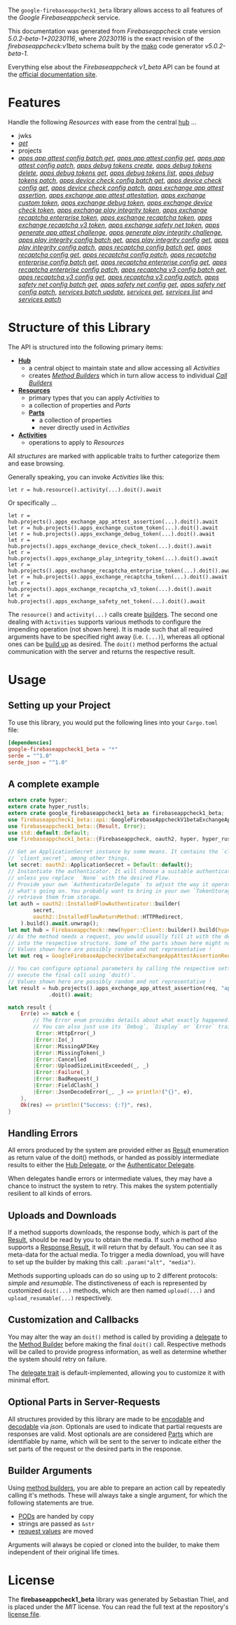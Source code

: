 <!---
DO NOT EDIT !
This file was generated automatically from 'src/generator/templates/api/README.md.mako'
DO NOT EDIT !
-->
The `google-firebaseappcheck1_beta` library allows access to all features of the *Google Firebaseappcheck* service.

This documentation was generated from *Firebaseappcheck* crate version *5.0.2-beta-1+20230116*, where *20230116* is the exact revision of the *firebaseappcheck:v1beta* schema built by the [mako](http://www.makotemplates.org/) code generator *v5.0.2-beta-1*.

Everything else about the *Firebaseappcheck* *v1_beta* API can be found at the
[official documentation site](https://firebase.google.com/docs/app-check).
# Features

Handle the following *Resources* with ease from the central [hub](https://docs.rs/google-firebaseappcheck1_beta/5.0.2-beta-1+20230116/google_firebaseappcheck1_beta/Firebaseappcheck) ... 

* jwks
 * [*get*](https://docs.rs/google-firebaseappcheck1_beta/5.0.2-beta-1+20230116/google_firebaseappcheck1_beta/api::JwkGetCall)
* projects
 * [*apps app attest config batch get*](https://docs.rs/google-firebaseappcheck1_beta/5.0.2-beta-1+20230116/google_firebaseappcheck1_beta/api::ProjectAppAppAttestConfigBatchGetCall), [*apps app attest config get*](https://docs.rs/google-firebaseappcheck1_beta/5.0.2-beta-1+20230116/google_firebaseappcheck1_beta/api::ProjectAppAppAttestConfigGetCall), [*apps app attest config patch*](https://docs.rs/google-firebaseappcheck1_beta/5.0.2-beta-1+20230116/google_firebaseappcheck1_beta/api::ProjectAppAppAttestConfigPatchCall), [*apps debug tokens create*](https://docs.rs/google-firebaseappcheck1_beta/5.0.2-beta-1+20230116/google_firebaseappcheck1_beta/api::ProjectAppDebugTokenCreateCall), [*apps debug tokens delete*](https://docs.rs/google-firebaseappcheck1_beta/5.0.2-beta-1+20230116/google_firebaseappcheck1_beta/api::ProjectAppDebugTokenDeleteCall), [*apps debug tokens get*](https://docs.rs/google-firebaseappcheck1_beta/5.0.2-beta-1+20230116/google_firebaseappcheck1_beta/api::ProjectAppDebugTokenGetCall), [*apps debug tokens list*](https://docs.rs/google-firebaseappcheck1_beta/5.0.2-beta-1+20230116/google_firebaseappcheck1_beta/api::ProjectAppDebugTokenListCall), [*apps debug tokens patch*](https://docs.rs/google-firebaseappcheck1_beta/5.0.2-beta-1+20230116/google_firebaseappcheck1_beta/api::ProjectAppDebugTokenPatchCall), [*apps device check config batch get*](https://docs.rs/google-firebaseappcheck1_beta/5.0.2-beta-1+20230116/google_firebaseappcheck1_beta/api::ProjectAppDeviceCheckConfigBatchGetCall), [*apps device check config get*](https://docs.rs/google-firebaseappcheck1_beta/5.0.2-beta-1+20230116/google_firebaseappcheck1_beta/api::ProjectAppDeviceCheckConfigGetCall), [*apps device check config patch*](https://docs.rs/google-firebaseappcheck1_beta/5.0.2-beta-1+20230116/google_firebaseappcheck1_beta/api::ProjectAppDeviceCheckConfigPatchCall), [*apps exchange app attest assertion*](https://docs.rs/google-firebaseappcheck1_beta/5.0.2-beta-1+20230116/google_firebaseappcheck1_beta/api::ProjectAppExchangeAppAttestAssertionCall), [*apps exchange app attest attestation*](https://docs.rs/google-firebaseappcheck1_beta/5.0.2-beta-1+20230116/google_firebaseappcheck1_beta/api::ProjectAppExchangeAppAttestAttestationCall), [*apps exchange custom token*](https://docs.rs/google-firebaseappcheck1_beta/5.0.2-beta-1+20230116/google_firebaseappcheck1_beta/api::ProjectAppExchangeCustomTokenCall), [*apps exchange debug token*](https://docs.rs/google-firebaseappcheck1_beta/5.0.2-beta-1+20230116/google_firebaseappcheck1_beta/api::ProjectAppExchangeDebugTokenCall), [*apps exchange device check token*](https://docs.rs/google-firebaseappcheck1_beta/5.0.2-beta-1+20230116/google_firebaseappcheck1_beta/api::ProjectAppExchangeDeviceCheckTokenCall), [*apps exchange play integrity token*](https://docs.rs/google-firebaseappcheck1_beta/5.0.2-beta-1+20230116/google_firebaseappcheck1_beta/api::ProjectAppExchangePlayIntegrityTokenCall), [*apps exchange recaptcha enterprise token*](https://docs.rs/google-firebaseappcheck1_beta/5.0.2-beta-1+20230116/google_firebaseappcheck1_beta/api::ProjectAppExchangeRecaptchaEnterpriseTokenCall), [*apps exchange recaptcha token*](https://docs.rs/google-firebaseappcheck1_beta/5.0.2-beta-1+20230116/google_firebaseappcheck1_beta/api::ProjectAppExchangeRecaptchaTokenCall), [*apps exchange recaptcha v3 token*](https://docs.rs/google-firebaseappcheck1_beta/5.0.2-beta-1+20230116/google_firebaseappcheck1_beta/api::ProjectAppExchangeRecaptchaV3TokenCall), [*apps exchange safety net token*](https://docs.rs/google-firebaseappcheck1_beta/5.0.2-beta-1+20230116/google_firebaseappcheck1_beta/api::ProjectAppExchangeSafetyNetTokenCall), [*apps generate app attest challenge*](https://docs.rs/google-firebaseappcheck1_beta/5.0.2-beta-1+20230116/google_firebaseappcheck1_beta/api::ProjectAppGenerateAppAttestChallengeCall), [*apps generate play integrity challenge*](https://docs.rs/google-firebaseappcheck1_beta/5.0.2-beta-1+20230116/google_firebaseappcheck1_beta/api::ProjectAppGeneratePlayIntegrityChallengeCall), [*apps play integrity config batch get*](https://docs.rs/google-firebaseappcheck1_beta/5.0.2-beta-1+20230116/google_firebaseappcheck1_beta/api::ProjectAppPlayIntegrityConfigBatchGetCall), [*apps play integrity config get*](https://docs.rs/google-firebaseappcheck1_beta/5.0.2-beta-1+20230116/google_firebaseappcheck1_beta/api::ProjectAppPlayIntegrityConfigGetCall), [*apps play integrity config patch*](https://docs.rs/google-firebaseappcheck1_beta/5.0.2-beta-1+20230116/google_firebaseappcheck1_beta/api::ProjectAppPlayIntegrityConfigPatchCall), [*apps recaptcha config batch get*](https://docs.rs/google-firebaseappcheck1_beta/5.0.2-beta-1+20230116/google_firebaseappcheck1_beta/api::ProjectAppRecaptchaConfigBatchGetCall), [*apps recaptcha config get*](https://docs.rs/google-firebaseappcheck1_beta/5.0.2-beta-1+20230116/google_firebaseappcheck1_beta/api::ProjectAppRecaptchaConfigGetCall), [*apps recaptcha config patch*](https://docs.rs/google-firebaseappcheck1_beta/5.0.2-beta-1+20230116/google_firebaseappcheck1_beta/api::ProjectAppRecaptchaConfigPatchCall), [*apps recaptcha enterprise config batch get*](https://docs.rs/google-firebaseappcheck1_beta/5.0.2-beta-1+20230116/google_firebaseappcheck1_beta/api::ProjectAppRecaptchaEnterpriseConfigBatchGetCall), [*apps recaptcha enterprise config get*](https://docs.rs/google-firebaseappcheck1_beta/5.0.2-beta-1+20230116/google_firebaseappcheck1_beta/api::ProjectAppRecaptchaEnterpriseConfigGetCall), [*apps recaptcha enterprise config patch*](https://docs.rs/google-firebaseappcheck1_beta/5.0.2-beta-1+20230116/google_firebaseappcheck1_beta/api::ProjectAppRecaptchaEnterpriseConfigPatchCall), [*apps recaptcha v3 config batch get*](https://docs.rs/google-firebaseappcheck1_beta/5.0.2-beta-1+20230116/google_firebaseappcheck1_beta/api::ProjectAppRecaptchaV3ConfigBatchGetCall), [*apps recaptcha v3 config get*](https://docs.rs/google-firebaseappcheck1_beta/5.0.2-beta-1+20230116/google_firebaseappcheck1_beta/api::ProjectAppRecaptchaV3ConfigGetCall), [*apps recaptcha v3 config patch*](https://docs.rs/google-firebaseappcheck1_beta/5.0.2-beta-1+20230116/google_firebaseappcheck1_beta/api::ProjectAppRecaptchaV3ConfigPatchCall), [*apps safety net config batch get*](https://docs.rs/google-firebaseappcheck1_beta/5.0.2-beta-1+20230116/google_firebaseappcheck1_beta/api::ProjectAppSafetyNetConfigBatchGetCall), [*apps safety net config get*](https://docs.rs/google-firebaseappcheck1_beta/5.0.2-beta-1+20230116/google_firebaseappcheck1_beta/api::ProjectAppSafetyNetConfigGetCall), [*apps safety net config patch*](https://docs.rs/google-firebaseappcheck1_beta/5.0.2-beta-1+20230116/google_firebaseappcheck1_beta/api::ProjectAppSafetyNetConfigPatchCall), [*services batch update*](https://docs.rs/google-firebaseappcheck1_beta/5.0.2-beta-1+20230116/google_firebaseappcheck1_beta/api::ProjectServiceBatchUpdateCall), [*services get*](https://docs.rs/google-firebaseappcheck1_beta/5.0.2-beta-1+20230116/google_firebaseappcheck1_beta/api::ProjectServiceGetCall), [*services list*](https://docs.rs/google-firebaseappcheck1_beta/5.0.2-beta-1+20230116/google_firebaseappcheck1_beta/api::ProjectServiceListCall) and [*services patch*](https://docs.rs/google-firebaseappcheck1_beta/5.0.2-beta-1+20230116/google_firebaseappcheck1_beta/api::ProjectServicePatchCall)




# Structure of this Library

The API is structured into the following primary items:

* **[Hub](https://docs.rs/google-firebaseappcheck1_beta/5.0.2-beta-1+20230116/google_firebaseappcheck1_beta/Firebaseappcheck)**
    * a central object to maintain state and allow accessing all *Activities*
    * creates [*Method Builders*](https://docs.rs/google-firebaseappcheck1_beta/5.0.2-beta-1+20230116/google_firebaseappcheck1_beta/client::MethodsBuilder) which in turn
      allow access to individual [*Call Builders*](https://docs.rs/google-firebaseappcheck1_beta/5.0.2-beta-1+20230116/google_firebaseappcheck1_beta/client::CallBuilder)
* **[Resources](https://docs.rs/google-firebaseappcheck1_beta/5.0.2-beta-1+20230116/google_firebaseappcheck1_beta/client::Resource)**
    * primary types that you can apply *Activities* to
    * a collection of properties and *Parts*
    * **[Parts](https://docs.rs/google-firebaseappcheck1_beta/5.0.2-beta-1+20230116/google_firebaseappcheck1_beta/client::Part)**
        * a collection of properties
        * never directly used in *Activities*
* **[Activities](https://docs.rs/google-firebaseappcheck1_beta/5.0.2-beta-1+20230116/google_firebaseappcheck1_beta/client::CallBuilder)**
    * operations to apply to *Resources*

All *structures* are marked with applicable traits to further categorize them and ease browsing.

Generally speaking, you can invoke *Activities* like this:

```Rust,ignore
let r = hub.resource().activity(...).doit().await
```

Or specifically ...

```ignore
let r = hub.projects().apps_exchange_app_attest_assertion(...).doit().await
let r = hub.projects().apps_exchange_custom_token(...).doit().await
let r = hub.projects().apps_exchange_debug_token(...).doit().await
let r = hub.projects().apps_exchange_device_check_token(...).doit().await
let r = hub.projects().apps_exchange_play_integrity_token(...).doit().await
let r = hub.projects().apps_exchange_recaptcha_enterprise_token(...).doit().await
let r = hub.projects().apps_exchange_recaptcha_token(...).doit().await
let r = hub.projects().apps_exchange_recaptcha_v3_token(...).doit().await
let r = hub.projects().apps_exchange_safety_net_token(...).doit().await
```

The `resource()` and `activity(...)` calls create [builders][builder-pattern]. The second one dealing with `Activities` 
supports various methods to configure the impending operation (not shown here). It is made such that all required arguments have to be 
specified right away (i.e. `(...)`), whereas all optional ones can be [build up][builder-pattern] as desired.
The `doit()` method performs the actual communication with the server and returns the respective result.

# Usage

## Setting up your Project

To use this library, you would put the following lines into your `Cargo.toml` file:

```toml
[dependencies]
google-firebaseappcheck1_beta = "*"
serde = "^1.0"
serde_json = "^1.0"
```

## A complete example

```Rust
extern crate hyper;
extern crate hyper_rustls;
extern crate google_firebaseappcheck1_beta as firebaseappcheck1_beta;
use firebaseappcheck1_beta::api::GoogleFirebaseAppcheckV1betaExchangeAppAttestAssertionRequest;
use firebaseappcheck1_beta::{Result, Error};
use std::default::Default;
use firebaseappcheck1_beta::{Firebaseappcheck, oauth2, hyper, hyper_rustls, chrono, FieldMask};

// Get an ApplicationSecret instance by some means. It contains the `client_id` and 
// `client_secret`, among other things.
let secret: oauth2::ApplicationSecret = Default::default();
// Instantiate the authenticator. It will choose a suitable authentication flow for you, 
// unless you replace  `None` with the desired Flow.
// Provide your own `AuthenticatorDelegate` to adjust the way it operates and get feedback about 
// what's going on. You probably want to bring in your own `TokenStorage` to persist tokens and
// retrieve them from storage.
let auth = oauth2::InstalledFlowAuthenticator::builder(
        secret,
        oauth2::InstalledFlowReturnMethod::HTTPRedirect,
    ).build().await.unwrap();
let mut hub = Firebaseappcheck::new(hyper::Client::builder().build(hyper_rustls::HttpsConnectorBuilder::new().with_native_roots().https_or_http().enable_http1().enable_http2().build()), auth);
// As the method needs a request, you would usually fill it with the desired information
// into the respective structure. Some of the parts shown here might not be applicable !
// Values shown here are possibly random and not representative !
let mut req = GoogleFirebaseAppcheckV1betaExchangeAppAttestAssertionRequest::default();

// You can configure optional parameters by calling the respective setters at will, and
// execute the final call using `doit()`.
// Values shown here are possibly random and not representative !
let result = hub.projects().apps_exchange_app_attest_assertion(req, "app")
             .doit().await;

match result {
    Err(e) => match e {
        // The Error enum provides details about what exactly happened.
        // You can also just use its `Debug`, `Display` or `Error` traits
         Error::HttpError(_)
        |Error::Io(_)
        |Error::MissingAPIKey
        |Error::MissingToken(_)
        |Error::Cancelled
        |Error::UploadSizeLimitExceeded(_, _)
        |Error::Failure(_)
        |Error::BadRequest(_)
        |Error::FieldClash(_)
        |Error::JsonDecodeError(_, _) => println!("{}", e),
    },
    Ok(res) => println!("Success: {:?}", res),
}

```
## Handling Errors

All errors produced by the system are provided either as [Result](https://docs.rs/google-firebaseappcheck1_beta/5.0.2-beta-1+20230116/google_firebaseappcheck1_beta/client::Result) enumeration as return value of
the doit() methods, or handed as possibly intermediate results to either the 
[Hub Delegate](https://docs.rs/google-firebaseappcheck1_beta/5.0.2-beta-1+20230116/google_firebaseappcheck1_beta/client::Delegate), or the [Authenticator Delegate](https://docs.rs/yup-oauth2/*/yup_oauth2/trait.AuthenticatorDelegate.html).

When delegates handle errors or intermediate values, they may have a chance to instruct the system to retry. This 
makes the system potentially resilient to all kinds of errors.

## Uploads and Downloads
If a method supports downloads, the response body, which is part of the [Result](https://docs.rs/google-firebaseappcheck1_beta/5.0.2-beta-1+20230116/google_firebaseappcheck1_beta/client::Result), should be
read by you to obtain the media.
If such a method also supports a [Response Result](https://docs.rs/google-firebaseappcheck1_beta/5.0.2-beta-1+20230116/google_firebaseappcheck1_beta/client::ResponseResult), it will return that by default.
You can see it as meta-data for the actual media. To trigger a media download, you will have to set up the builder by making
this call: `.param("alt", "media")`.

Methods supporting uploads can do so using up to 2 different protocols: 
*simple* and *resumable*. The distinctiveness of each is represented by customized 
`doit(...)` methods, which are then named `upload(...)` and `upload_resumable(...)` respectively.

## Customization and Callbacks

You may alter the way an `doit()` method is called by providing a [delegate](https://docs.rs/google-firebaseappcheck1_beta/5.0.2-beta-1+20230116/google_firebaseappcheck1_beta/client::Delegate) to the 
[Method Builder](https://docs.rs/google-firebaseappcheck1_beta/5.0.2-beta-1+20230116/google_firebaseappcheck1_beta/client::CallBuilder) before making the final `doit()` call. 
Respective methods will be called to provide progress information, as well as determine whether the system should 
retry on failure.

The [delegate trait](https://docs.rs/google-firebaseappcheck1_beta/5.0.2-beta-1+20230116/google_firebaseappcheck1_beta/client::Delegate) is default-implemented, allowing you to customize it with minimal effort.

## Optional Parts in Server-Requests

All structures provided by this library are made to be [encodable](https://docs.rs/google-firebaseappcheck1_beta/5.0.2-beta-1+20230116/google_firebaseappcheck1_beta/client::RequestValue) and 
[decodable](https://docs.rs/google-firebaseappcheck1_beta/5.0.2-beta-1+20230116/google_firebaseappcheck1_beta/client::ResponseResult) via *json*. Optionals are used to indicate that partial requests are responses 
are valid.
Most optionals are are considered [Parts](https://docs.rs/google-firebaseappcheck1_beta/5.0.2-beta-1+20230116/google_firebaseappcheck1_beta/client::Part) which are identifiable by name, which will be sent to 
the server to indicate either the set parts of the request or the desired parts in the response.

## Builder Arguments

Using [method builders](https://docs.rs/google-firebaseappcheck1_beta/5.0.2-beta-1+20230116/google_firebaseappcheck1_beta/client::CallBuilder), you are able to prepare an action call by repeatedly calling it's methods.
These will always take a single argument, for which the following statements are true.

* [PODs][wiki-pod] are handed by copy
* strings are passed as `&str`
* [request values](https://docs.rs/google-firebaseappcheck1_beta/5.0.2-beta-1+20230116/google_firebaseappcheck1_beta/client::RequestValue) are moved

Arguments will always be copied or cloned into the builder, to make them independent of their original life times.

[wiki-pod]: http://en.wikipedia.org/wiki/Plain_old_data_structure
[builder-pattern]: http://en.wikipedia.org/wiki/Builder_pattern
[google-go-api]: https://github.com/google/google-api-go-client

# License
The **firebaseappcheck1_beta** library was generated by Sebastian Thiel, and is placed 
under the *MIT* license.
You can read the full text at the repository's [license file][repo-license].

[repo-license]: https://github.com/Byron/google-apis-rsblob/main/LICENSE.md

